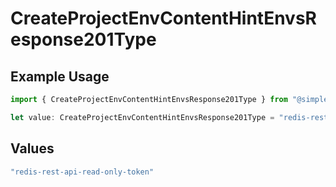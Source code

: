 # CreateProjectEnvContentHintEnvsResponse201Type

## Example Usage

```typescript
import { CreateProjectEnvContentHintEnvsResponse201Type } from "@simplesagar/vercel/models/createprojectenvop.js";

let value: CreateProjectEnvContentHintEnvsResponse201Type = "redis-rest-api-read-only-token";
```

## Values

```typescript
"redis-rest-api-read-only-token"
```